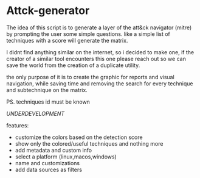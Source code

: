 # Attck-generator

The idea of this script is to generate a layer of the att&ck navigator (mitre) by prompting the user some simple questions.
like a simple list of techniques with a score will generate the matrix.

I didnt find anything similar on the internet, so i decided to make one, if the creator of a similar tool encounters this one please reach out so we can save the world from the creation of a duplicate utility.

the only purpose of it is to create the graphic for reports and visual navigation, while saving time and removing the search for every technique and subtechnique on the matrix.

PS. techniques id must be known 

*UNDERDEVELOPMENT*

features:

- customize the colors based on the detection score
- show only the colored/useful techniques and nothing more
- add metadata and custom info
- select a platform (linux,macos,windows)
- name and customizations
- add data sources as filters
